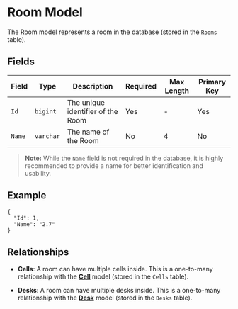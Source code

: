 # Room Model

The Room model represents a room in the database (stored in the `Rooms` table).

## Fields

| Field       | Type      | Description                       | Required | Max Length | Primary Key |
|-------------|-----------|-----------------------------------|----------|------------|-------------|
| `Id`        | `bigint`  | The unique identifier of the Room | Yes      | -          | Yes         |
| `Name`      | `varchar` | The name of the Room              | No       | 4          | No          |


> **Note:** While the `Name` field is not required in the database, it is highly recommended to provide a name for better identification and usability.
## Example

```
{
  "Id": 1,
  "Name": "2.7"
}
```

## Relationships

- **Cells**: A room can have multiple cells inside. This is a one-to-many relationship with the [**Cell**](cell.md) model (stored in the `Cells` table).

- **Desks**: A room can have multiple desks inside. This is a one-to-many relationship with the [**Desk**](desk.md) model (stored in the `Desks` table).
